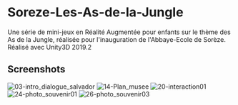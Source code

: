 # Soreze-Les-As-de-la-Jungle
Une série de mini-jeux en Réalité Augmentée pour enfants sur le thème des As de la Jungle, réalisée pour l'inauguration de l'Abbaye-Ecole de Sorèze.
Réalisé avec Unity3D 2019.2

## Screenshots

![03-intro_dialogue_salvador](https://user-images.githubusercontent.com/23258134/126864160-484068f4-d958-440f-a0ae-20668aae235c.jpg)
![14-Plan_musee](https://user-images.githubusercontent.com/23258134/126864196-5b083cd9-4f47-48ad-8d0b-efdfbcd5cc2e.jpg)
![20-interaction01](https://user-images.githubusercontent.com/23258134/126864203-571031ee-f87d-49c8-a839-00f0e92843a3.jpg)
![24-photo_souvenir01](https://user-images.githubusercontent.com/23258134/126864208-2cbcd9d6-4ed4-405d-ab77-b37ba5aff4c8.jpg)
![26-photo_souvenir03](https://user-images.githubusercontent.com/23258134/126864211-7d0cbdda-9b00-4c78-ae24-e16db2bcf4ac.jpg)
